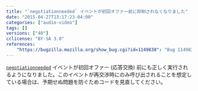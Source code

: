 ```yaml
---
title: "`negotiationneeded` イベントが初回オファー前に抑制されなくなりました"
date: "2015-04-27T13:17:23-04:00"
categories: ["audio-video"]
tags: []
versions: ["40"]
cclicense: "BY-SA 3.0"
references:
    "https://bugzilla.mozilla.org/show_bug.cgi?id=1149838": "Bug 1149838 - We should not suppress negotiationneeded before the first offer/answer exchange"
---
```

[`negotiationneeded`](https://developer.mozilla.org/ja/docs/Web/Reference/Events/negotiationneeded) イベントが初回オファー (応答交換) 前にも正しく実行されるようになりました。このイベントが再交渉時にのみ呼び出されることを想定している場合は、予期せぬ問題を防ぐためコードを見直してください。
